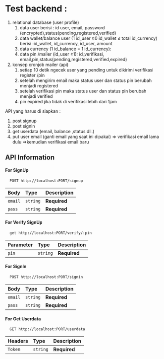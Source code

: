 # Test backend :

1.  relational database (user profile)
    1. data user berisi : id user, email, password (encrypted),status(pending,registered,verified)
    2. data wallet/balance user (1 id_user ≥0 id_wallet ≤ total id_currency) berisi :id_wallet, id_currency, id_user, amount
    3. data currency (1 id_balance = 1 id_currency):
    4. data pin /mailer (id_user ≥1): id_verifikasi, email,pin,status(pending,registered,verified,expired)
2.  konsep cronjob mailer (api)
    1. setiap 10 detik ngecek user yang pending untuk dikirimi verifikasi register /pin
    2. setelah mengirim email maka status user dan status pin berubah menjadi registered
    3. setelah verifikasi pin maka status user dan status pin berubah menjadi verified
    4. pin expired jika tidak di verifikasi lebih dari 1jam

API yang harus di siapkan :

1. post signup
2. post signin
3. get userdata (email, balance ,status dll.)
4. put user email (ganti email yang saat ini dipakai) ⇒ verifikasi email lama dulu ⇒kemudian verifikasi email baru

## API Information

#### For SignUp

```http
  POST http://localhost:PORT/signup
```

| Body    | Type     | Description  |
| :------ | :------- | :----------- |
| `email` | `string` | **Required** |
| `pass`  | `string` | **Required** |

#### For Verify SignUp

```http
  get http://localhost:PORT/verify/:pin
```

| Parameter | Type     | Description  |
| :-------- | :------- | :----------- |
| `pin`     | `string` | **Required** |

#### For SignIn

```http
  POST http://localhost:PORT/signin
```

| Body    | Type     | Description  |
| :------ | :------- | :----------- |
| `email` | `string` | **Required** |
| `pass`  | `string` | **Required** |

#### For Get Userdata

```http
  GET http://localhost:PORT/userdata
```

| Headers | Type     | Description  |
| :------ | :------- | :----------- |
| `Token` | `string` | **Required** |
